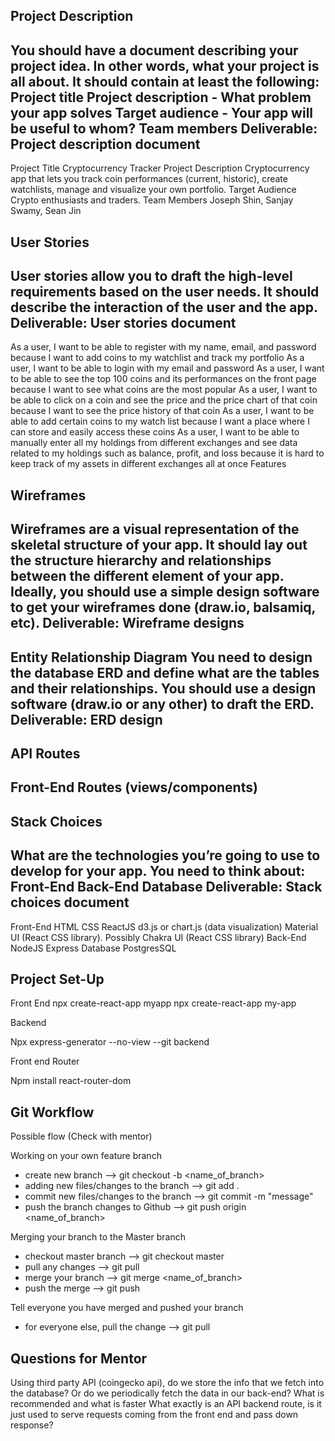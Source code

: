 ## Project Description
You should have a document describing your project idea. In other words, what your project is all about. It should contain at least the following:
Project title
Project description - What problem your app solves
Target audience - Your app will be useful to whom?
Team members
Deliverable: Project description document
----------------------------------------------------
Project Title
Cryptocurrency Tracker
Project Description
Cryptocurrency app that lets you track coin performances (current, historic), create watchlists, manage and visualize your own portfolio.
Target Audience
Crypto enthusiasts and traders.
Team Members
Joseph Shin, Sanjay Swamy, Sean Jin
 
## User Stories
User stories allow you to draft the high-level requirements based on the user needs. It should describe the interaction of the user and the app.
Deliverable: User stories document
----------------------------------------------------
As a user, I want to be able to register with my name, email, and password because I want to add coins to my watchlist and track my portfolio
As a user, I want to be able to login with my email and password
As a user, I want to be able to see the top 100 coins and its performances on the front page because I want to see what coins are the most popular
As a user, I want to be able to click on a coin and see the price and the price chart of that coin because I want to see the price history of that coin
As a user, I want to be able to add certain coins to my watch list because I want a place where I can store and easily access these coins
As a user, I want to be able to manually enter all my holdings from different exchanges and see data related to my holdings such as balance, profit, and loss because it is hard to keep track of my assets in different exchanges all at once
Features

## Wireframes
Wireframes are a visual representation of the skeletal structure of your app. It should lay out the structure hierarchy and relationships between the different element of your app. Ideally, you should use a simple design software to get your wireframes done (draw.io, balsamiq, etc).
Deliverable: Wireframe designs
----------------------------------------------------
Entity Relationship Diagram
You need to design the database ERD and define what are the tables and their relationships. You should use a design software (draw.io or any other) to draft the ERD.
Deliverable: ERD design
----------------------------------------------------

## API Routes


## Front-End Routes (views/components)




## Stack Choices
What are the technologies you’re going to use to develop for your app. You need to think about:
Front-End
Back-End
Database
Deliverable: Stack choices document
----------------------------------------------------
Front-End
HTML
CSS
ReactJS
d3.js or chart.js (data visualization)
Material UI (React CSS library). Possibly Chakra UI (React CSS library)
Back-End
NodeJS
Express
Database
PostgresSQL

## Project Set-Up

Front End
npx create-react-app myapp
npx create-react-app my-app

Backend

Npx express-generator --no-view --git backend

Front end Router

Npm install react-router-dom

## Git Workflow

Possible flow (Check with mentor)

Working on your own feature branch 
- create new branch --> git checkout -b <name_of_branch>
- adding new files/changes to the branch --> git add .
- commit new files/changes to the branch --> git commit -m "message"
- push the branch changes to Github --> git push origin <name_of_branch> 

Merging your branch to the Master branch 
- checkout master branch --> git checkout master
- pull any changes --> git pull
- merge your branch --> git merge <name_of_branch>
- push the merge --> git push 

Tell everyone you have merged and pushed your branch 
- for everyone else, pull the change --> git pull

## Questions for Mentor
Using third party API (coingecko api), do we store the info that we fetch into the database? Or do we periodically fetch the data in our back-end? What is recommended and what is faster
What exactly is an API backend route, is it just used to serve requests coming from the front end and pass down response?